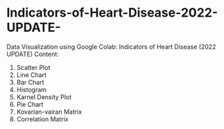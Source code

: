 # Indicators-of-Heart-Disease-2022-UPDATE-
Data Visualization using Google Colab: Indicators of Heart Disease (2022 UPDATE)
Content:
1. Scatter Plot
2. Line Chart
3. Bar Chart
4. Histogram
5. Karnel Density Plot
6. Pie Chart
7. Kovarian-vairan Matrix
8. Correlation Matrix
